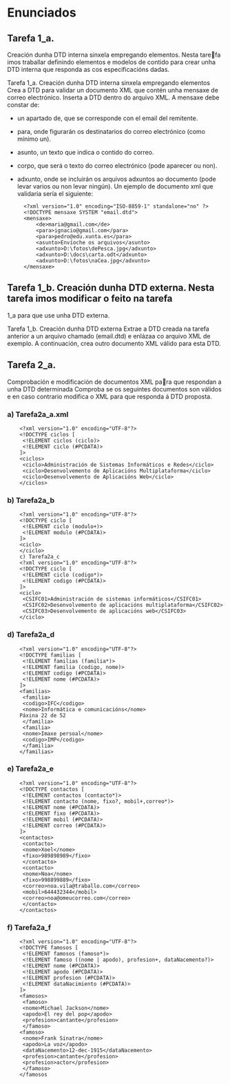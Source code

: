 # Enunciados

## Tarefa 1_a. 
Creación dunha DTD interna sinxela empregando elementos. Nesta tarefa imos traballar definindo elementos e modelos de contido para crear unha DTD interna 
que responda as cos especificacións dadas.

Tarefa 1_a. Creación dunha DTD interna sinxela empregando elementos
Crea a DTD para validar un documento XML que contén unha mensaxe de correo electrónico. Inserta a DTD dentro do arquivo XML. A mensaxe debe constar de:
- un apartado de, que se corresponde con el email del remitente.
- para, onde figurarán os destinatarios do correo electrónico (como mínimo un).
- asunto, un texto que indica o contido do correo.
- corpo, que será o texto do correo electrónico (pode aparecer ou non).
- adxunto, onde se incluirán os arquivos adxuntos ao documento (pode levar varios ou non 
levar ningún).
Un ejemplo de documento xml que validaría sería el siguiente:

		<?xml version="1.0" encoding="ISO-8859-1" standalone="no" ?>
		<!DOCTYPE mensaxe SYSTEM "email.dtd">
		<mensaxe>
			<de>maria@gmail.com</de>
			<para>ignacio@gmail.com</para>
			<para>pedro@edu.xunta.es</para>
			<asunto>Envíoche os arquivos</asunto>
			<adxunto>D:\fotos\dePesca.jpg</adxunto>
			<adxunto>D:\docs\carta.odt</adxunto>
			<adxunto>D:\fotos\naCea.jpg</adxunto>
		</mensaxe>			
		
## Tarefa 1_b. Creación dunha DTD externa. Nesta tarefa imos modificar o feito na tarefa 
1_a para que use unha DTD externa.

Tarefa 1_b. Creación dunha DTD externa
Extrae a DTD creada na tarefa anterior a un arquivo chamado (email.dtd) e enlázaa co 
arquivo XML de exemplo. A continuación, crea outro documento XML válido para esta 
DTD.



## Tarefa 2_a. 

Comprobación e modificación de documentos XML para que respondan a unha DTD determinada
Comproba se os seguintes documentos son válidos e en caso contrario modifica o XML para 
que responda á DTD proposta.

### a) Tarefa2a_a.xml

		<?xml version="1.0" encoding="UTF-8"?>
		<!DOCTYPE ciclos [
		 <!ELEMENT ciclos (ciclo)>
		 <!ELEMENT ciclo (#PCDATA)>
		]>
		<ciclos>
		 <ciclo>Administración de Sistemas Informáticos e Redes</ciclo>
		 <ciclo>Desenvolvemento de Aplicacións Multiplataforma</ciclo>
		 <ciclo>Desenvolvemento de Aplicacións Web</ciclo>
		</ciclos>
		
### b) Tarefa2a_b
	
		<?xml version="1.0" encoding="UTF-8"?>
		<!DOCTYPE ciclo [
		 <!ELEMENT ciclo (modulo+)>
		 <!ELEMENT modulo (#PCDATA)>
		]>
		<ciclo>
		</ciclo>
		c) Tarefa2a_c
		<?xml version="1.0" encoding="UTF-8"?>
		<!DOCTYPE ciclo [
		 <!ELEMENT ciclo (codigo*)>
		 <!ELEMENT codigo (#PCDATA)>
		]>
		<ciclo>
		 <CSIFC01>Administración de sistemas informáticos</CSIFC01>
		 <CSIFC02>Desenvolvemento de aplicacións multiplataforma</CSIFC02>
		 <CSIFC03>Desenvolvemento de aplicacións web</CSIFC03>
		</ciclo>
		
### d) Tarefa2a_d
	
		<?xml version="1.0" encoding="UTF-8"?>
		<!DOCTYPE familias [
		 <!ELEMENT familias (familia*)>
		 <!ELEMENT familia (codigo, nome)>
		 <!ELEMENT codigo (#PCDATA)>
		 <!ELEMENT nome (#PCDATA)>
		]>
		<familias>
		 <familia>
		 <codigo>IFC</codigo>
		 <nome>Informática e comunicacións</nome>
		Páxina 22 de 52
		 </familia>
		 <familia>
		 <nome>Imaxe persoal</nome>
		 <codigo>IMP</codigo>
		 </familia>
		</familias>
		
### e) Tarefa2a_e
	
		<?xml version="1.0" encoding="UTF-8"?>
		<!DOCTYPE contactos [
		 <!ELEMENT contactos (contacto*)>
		 <!ELEMENT contacto (nome, fixo?, mobil+,correo*)>
		 <!ELEMENT nome (#PCDATA)>
		 <!ELEMENT fixo (#PCDATA)>
		 <!ELEMENT mobil (#PCDATA)>
		 <!ELEMENT correo (#PCDATA)>
		]>
		<contactos>
		 <contacto>
		 <nome>Xoel</nome>
		 <fixo>989898989</fixo>
		 </contacto>
		 <contacto>
		 <nome>Noa</nome>
		 <fixo>998899889</fixo>
		 <correo>noa.vila@traballo.com</correo>
		 <mobil>644432344</mobil>
		 <correo>noa@omeucorreo.com</correo>
		 </contacto>
		</contactos>
		
### f) Tarefa2a_f
	
		<?xml version="1.0" encoding="UTF-8"?>
		<!DOCTYPE famosos [
		 <!ELEMENT famosos (famoso*)>
		 <!ELEMENT famoso ((nome | apodo), profesion+, dataNacemento?)>
		 <!ELEMENT nome (#PCDATA)>
		 <!ELEMENT apodo (#PCDATA)>
		 <!ELEMENT profesion (#PCDATA)>
		 <!ELEMENT dataNacimiento (#PCDATA)>
		]>
		<famosos>
		 <famoso>
		 <nome>Michael Jackson</nome>
		 <apodo>El rey del pop</apodo>
		 <profesion>cantante</profesion>
		 </famoso>
		<famoso>
		 <nome>Frank Sinatra</nome>
		 <apodo>La voz</apodo>
		 <dataNacemento>12-dec-1915</dataNacemento>
		 <profesion>cantante</profesion>
		 <profesion>actor</profesion>
		 </famoso>
		</famosos